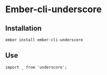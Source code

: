 # Ember-cli-underscore

## Installation

`ember install ember-cli-underscore`

## Use

`import _ from 'underscore';`